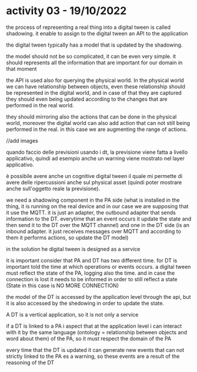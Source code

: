  

# activity 03 - 19/10/2022

the process of representing a real thing into a digital tween is called shadowing. it enable to assign to the digital tween an API to the application

the digital tween typically has a model that is updated by the shadowing.

the model should not be so complicated, it can be even very simple. it should represents all the information that are important for our domain in that moment

the API is used also for querying the physical world. In the physical world we can have relationship between objects, even these relationship should be represented in the digital world, and in case of that they are captured they should even being updated according to the changes that are performed in the real world.

they should mirroring also the actions that can be done in the physical world, moreover the digital world can also add action that can not still being performed in the real. in this case we are augmenting the range of actions.

//add images 

quando faccio delle previsioni usando i dt, la previsione viene fatta a livello applicativo, quindi ad esempio anche un warning viene mostrato nel layer applicativo.

è possibile avere anche un cognitive digital tween il quale mi permette di avere delle ripercussioni anche sul physical asset (quindi poter mostrare anche sull'oggetto reale la previsione).

we need a shadowing component in the PA side (what is installed in the thing, it is running on the real device and in our case we are supposing that it use the MQTT. it is just an adapter, the outbound adapter that sends information to the DT. everytime that an event occurs it update the state and then send it to the DT over the MQTT channel) and one in the DT side (is an inbound adapter. it just receives messages over MQTT and according to them it performs actions, so update the DT model)

in the solution he digital tween is designed as a service

it is important consider that PA and DT has two different time.  for DT is important told the time at which operations or events occurs. a digital tween must reflect the state of the PA, logging also the time. and in case the connection is lost it needs to be informed in order to still reflect a state (State in this case is NO MORE CONNECTION)

the model of the DT is accessed by the application level through the api, but it is also accessed by the shedowing in order to update the state.

A DT is a vertical application, so it is not only a service

if a DT is linked to a PA i aspect that at the application level i can interact with it by the same language (ontology = relationship between objects and word about them) of the PA, so it must respect the domain of the PA

every time that the DT is updated it can generate new events that can not strictly linked to the PA es a warning, so these events are a result of the reasoning of the DT
